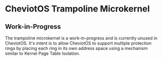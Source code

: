 # CheviotOS Trampoline Microkernel

## Work-in-Progress

The trampoline microkernel is a work-in-progress and is currently unused in CheviotOS.
It's intent is to allow CheviotOS to support multiple protection rings by placing
each ring in its own address space using a mechanism similar to Kernel Page Table Isolation.

